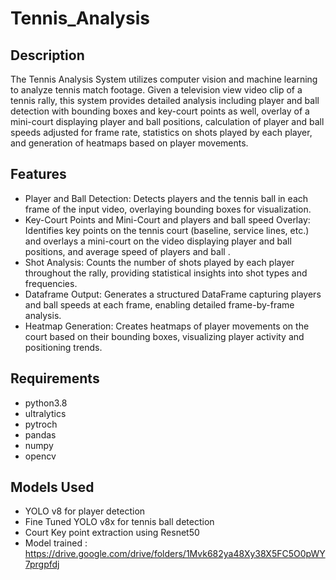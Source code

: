 # Tennis_Analysis

## Description
The Tennis Analysis System utilizes computer vision and machine learning to analyze tennis match footage. Given a television view video clip of a tennis rally, this system provides detailed analysis including player and ball detection with bounding boxes and key-court points as well, overlay of a mini-court displaying player and ball positions, calculation of player and ball speeds adjusted for frame rate, statistics on shots played by each player, and generation of heatmaps based on player movements.


## Features
- Player and Ball Detection: Detects players and the tennis ball in each frame of the input video, overlaying bounding boxes for visualization.
- Key-Court Points and Mini-Court and players and ball speed Overlay: Identifies key points on the tennis court (baseline, service lines, etc.) and overlays a 
  mini-court on the video displaying player and ball positions, and average speed of players and ball .
- Shot Analysis: Counts the number of shots played by each player throughout the rally, providing statistical insights into shot types and frequencies.
- Dataframe Output: Generates a structured DataFrame capturing players and ball speeds at each frame, enabling detailed frame-by-frame analysis.
- Heatmap Generation: Creates heatmaps of player movements on the court based on their bounding boxes, visualizing player activity and positioning trends.
  
##  Requirements
- python3.8
- ultralytics
- pytroch
- pandas
- numpy
- opencv

## Models Used
- YOLO v8 for player detection
- Fine Tuned YOLO v8x for tennis ball detection
- Court Key point extraction using Resnet50
- Model trained : https://drive.google.com/drive/folders/1Mvk682ya48Xy38X5FC5O0pWY7prgpfdj


